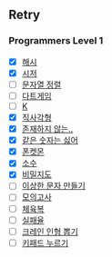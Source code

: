 ## Retry

### Programmers Level 1

- [x] [해시](https://programmers.co.kr/learn/courses/30/lessons/42576)
- [x] [시저](https://programmers.co.kr/learn/courses/30/lessons/12926)
- [ ] [문자열 정렬](https://programmers.co.kr/learn/courses/30/lessons/12915)
- [ ] [다트게임](https://programmers.co.kr/learn/courses/30/lessons/17682
  )
- [ ] [K](https://programmers.co.kr/learn/courses/30/lessons/42748)
- [x] [직사각형](https://programmers.co.kr/learn/courses/30/lessons/86491)
- [x] [존재하지 않는..](https://programmers.co.kr/learn/courses/30/lessons/86051
  )
- [x] [같은 숫자는 싫어](https://programmers.co.kr/learn/courses/30/lessons/12906)
- [x] [폰켓몬](https://programmers.co.kr/learn/courses/30/lessons/1845)
- [x] [소수](https://programmers.co.kr/learn/courses/30/lessons/12921)
- [x] [비밀지도](https://programmers.co.kr/learn/courses/30/lessons/17681)
- [ ] [이상한 문자 만들기](https://programmers.co.kr/learn/courses/30/lessons/12930
  )
- [ ] [모의고사](https://programmers.co.kr/learn/courses/30/lessons/42840)
- [ ] [체육복](https://programmers.co.kr/learn/courses/30/lessons/42862)
- [ ] [실패율](https://programmers.co.kr/learn/courses/30/lessons/42889)
- [ ] [크레인 인형 뽑기](https://programmers.co.kr/learn/courses/30/lessons/64061)
- [ ] [키패드 누르기](https://programmers.co.kr/learn/courses/30/lessons/67256)
